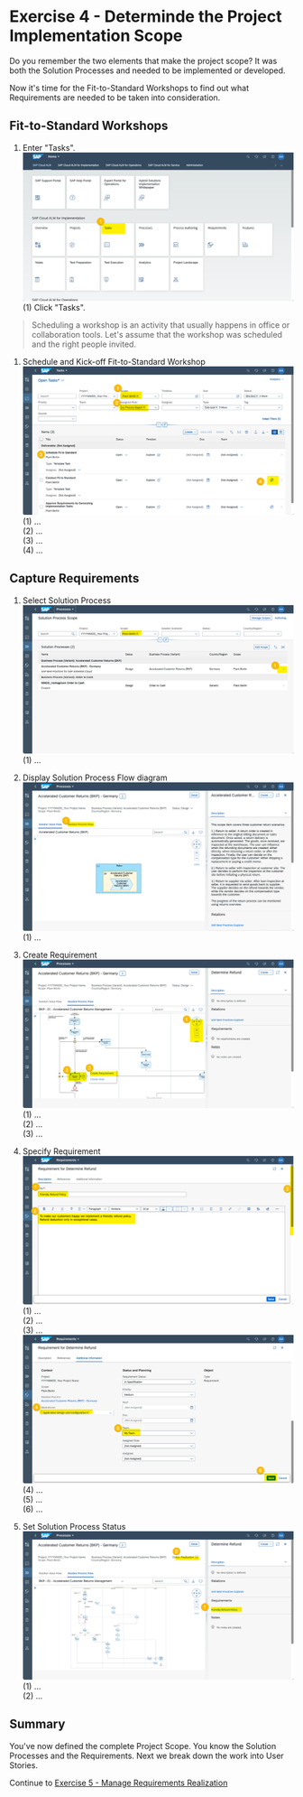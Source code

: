 # Exercise 4 - Determinde the Project Implementation Scope

Do you remember the two elements that make the project scope?  It was both the Solution Processes and needed to be implemented or developed. 

Now it's time for the Fit-to-Standard Workshops to find out what Requirements are needed to be taken into consideration.

## Fit-to-Standard Workshops

1. Enter "Tasks".
<br> ![](2021-11-11-20-33-31.png)
<br> (1) Click "Tasks".

> Scheduling a workshop is an activity that usually happens  in office or collaboration tools. Let's assume that the workshop was scheduled and the right people invited.

1. Schedule and Kick-off Fit-to-Standard Workshop
<br> ![](2021-11-11-20-37-20.png)
<br> (1) ...
<br> (2) ...
<br> (3) ...
<br> (4) ...

## Capture Requirements

1.	Select Solution Process
<br> ![](2021-11-11-20-40-42.png)
<br> (1) ...

2. Display Solution Process Flow diagram
<br> ![](2021-11-11-20-42-50.png)
<br> (1) ...

3. Create Requirement
<br> ![](2021-11-11-20-45-24.png)
<br> (1) ...
<br> (2) ...
<br> (3) ...

4. Specify Requirement
<br> ![](2021-11-11-20-54-43.png)
<br> (1) ...
<br> (2) ...
<br> (3) ...
<br> ![](2021-11-11-20-56-10.png)
<br> (4) ...
<br> (5) ...
<br> (6) ...

5. Set Solution Process Status
<br> ![](2021-11-11-20-58-53.png)
<br> (1) ...
<br> (2) ...

## Summary

You've now defined the complete Project Scope. You know the Solution Processes and the Requirements. Next we break down the work into User Stories.

Continue to [Exercise 5 - Manage Requirements Realization](../ex5/README.md)
